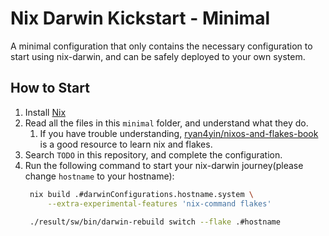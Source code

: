 # Nix Darwin Kickstart - Minimal

A minimal configuration that only contains the necessary configuration to start using nix-darwin, and can be safely deployed to your own system.

## How to Start

1. Install [Nix](https://nixos.org/download.html#nix-install-macos)
2. Read all the files in this `minimal` folder, and understand what they do.
   1. If you have trouble understanding, [ryan4yin/nixos-and-flakes-book](https://github.com/ryan4yin/nixos-and-flakes-book) is a good resource to learn nix and flakes.
3. Search `TODO` in this repository, and complete the configuration.
4. Run the following command to start your nix-darwin journey(please change `hostname` to your hostname):
   ```bash
	nix build .#darwinConfigurations.hostname.system \
		--extra-experimental-features 'nix-command flakes'

	./result/sw/bin/darwin-rebuild switch --flake .#hostname
   ```

